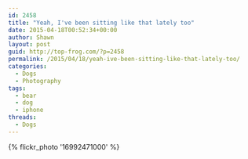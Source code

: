 ```yaml
---
id: 2458
title: "Yeah, I've been sitting like that lately too"
date: 2015-04-18T00:52:34+00:00
author: Shawn
layout: post
guid: http://top-frog.com/?p=2458
permalink: /2015/04/18/yeah-ive-been-sitting-like-that-lately-too/
categories:
  - Dogs
  - Photography
tags:
  - bear
  - dog
  - iphone
threads:
  - Dogs
---
```

{% flickr_photo '16992471000' %} 